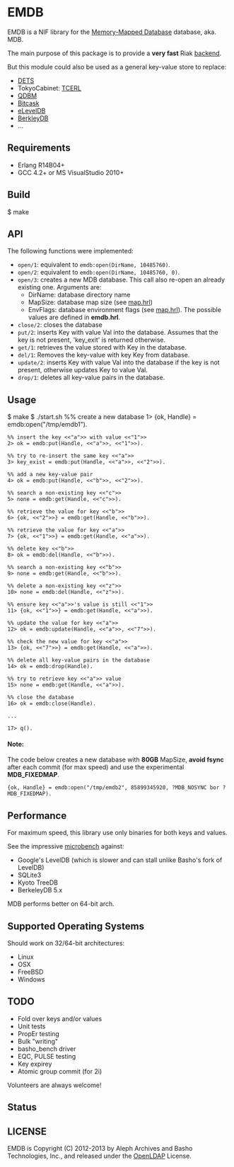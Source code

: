 EMDB====EMDB is a NIF library for the [Memory-Mapped Database](http://highlandsun.com/hyc/mdb/) database, aka. MDB.The main purpose of this package is to provide a **very fast** Riak [backend](http://wiki.basho.com/Storage-Backends.html).

But this module could also be used as a general key-value store to replace:

* [DETS](http://www.erlang.org/doc/man/dets.html)
* TokyoCabinet: [TCERL](http://code.google.com/p/tcerl/)
* [QDBM](http://fallabs.com/qdbm/)
* [Bitcask](https://github.com/basho/bitcask)
* [eLevelDB](https://github.com/basho/eleveldb)
* [BerkleyDB](http://www.oracle.com/technetwork/products/berkeleydb/overview/index.html)
* ...Requirements------------
* Erlang R14B04+* GCC 4.2+ or MS VisualStudio 2010+Build-----$ makeAPI---
The following functions were implemented:

* `open/1`: equivalent to `emdb:open(DirName, 10485760)`.
* `open/2`: equivalent to `emdb:open(DirName, 10485760, 0)`.
* `open/3`: creates a new MDB database. This call also re-open an already existing one. Arguments are:
	* DirName: database directory name
	* MapSize: database map size (see [map.hrl](http://gitorious.org/mdb/mdb/blobs/master/libraries/libmdb/mdb.h))
	* EnvFlags: database environment flags (see [map.hrl](http://gitorious.org/mdb/mdb/blobs/master/libraries/libmdb/mdb.h)). The possible values are defined in **emdb.hrl**.
* `close/2`: closes the database
* `put/2`: inserts Key with value Val into the database. Assumes that the key is not present, 'key_exit' is returned otherwise.
* `get/1`: retrieves the value stored with Key in the database.
* `del/1`: Removes the key-value with key Key from database.
* `update/2`: inserts Key with value Val into the database if the key is not present, otherwise updates Key to value Val.
* `drop/1`: deletes all key-value pairs in the database.


Usage
-----

$ make
$ ./start.sh
	%% create a new database
	1> {ok, Handle} = emdb:open("/tmp/emdb1").

	%% insert the key <<"a">> with value <<"1">>
	2> ok = emdb:put(Handle, <<"a">>, <<"1">>).

	%% try to re-insert the same key <<"a">>
	3> key_exist = emdb:put(Handle, <<"a">>, <<"2">>).

	%% add a new key-value pair
	4> ok = emdb:put(Handle, <<"b">>, <<"2">>).

	%% search a non-existing key <<"c">>
	5> none = emdb:get(Handle, <<"c">>).

	%% retrieve the value for key <<"b">>
	6> {ok, <<"2">>} = emdb:get(Handle, <<"b">>).

	%% retrieve the value for key <<"a">>
	7> {ok, <<"1">>} = emdb:get(Handle, <<"a">>).

	%% delete key <<"b">>
	8> ok = emdb:del(Handle, <<"b">>).

	%% search a non-existing key <<"b">>
	9> none = emdb:get(Handle, <<"b">>).

	%% delete a non-existing key <<"z">>
	10> none = emdb:del(Handle, <<"z">>).

	%% ensure key <<"a">>'s value is still <<"1">>
	11> {ok, <<"1">>} = emdb:get(Handle, <<"a">>).

	%% update the value for key <<"a">>
	12> ok = emdb:update(Handle, <<"a">>, <<"7">>).

	%% check the new value for key <<"a">>
	13> {ok, <<"7">>} = emdb:get(Handle, <<"a">>).

	%% delete all key-value pairs in the database
	14> ok = emdb:drop(Handle).

	%% try to retrieve key <<"a">> value
	15> none = emdb:get(Handle, <<"a">>).

	%% close the database
	16> ok = emdb:close(Handle).

	...

	17> q().


#### Note:
The code below creates a new database with **80GB** MapSize, **avoid fsync**
after each commit (for max speed) and use the experimental **MDB_FIXEDMAP**.

	{ok, Handle} = emdb:open("/tmp/emdb2", 85899345920, ?MDB_NOSYNC bor ?MDB_FIXEDMAP).

Performance
-----------

For maximum speed, this library use only binaries for both keys and values.

See the impressive [microbench](http://highlandsun.com/hyc/mdb/microbench/) against:
* Google's LevelDB (which is slower and can stall unlike Basho's fork of LevelDB)
* SQLite3
* Kyoto TreeDB
* BerkeleyDB 5.x

MDB performs better on 64-bit arch.


Supported Operating Systems
--------------

Should work on 32/64-bit architectures:

* Linux
* OSX
* FreeBSD
* Windows

TODO
----

* Fold over keys and/or values
* Unit tests
* PropEr testing
* Bulk "writing"
* basho_bench driver
* EQC, PULSE testing
* Key expirey
* Atomic group commit (for 2i)

Volunteers are always welcome!

Status
------

LICENSE
-------

EMDB is Copyright (C) 2012-2013 by Aleph Archives and Basho Technologies, Inc., and released under the [OpenLDAP](http://www.OpenLDAP.org/license.html) License.

